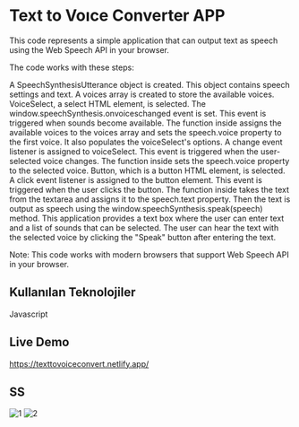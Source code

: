 
# Text to Voıce Converter APP

This code represents a simple application that can output text as speech using the Web Speech API in your browser.

The code works with these steps:

A SpeechSynthesisUtterance object is created. This object contains speech settings and text.
A voices array is created to store the available voices.
VoiceSelect, a select HTML element, is selected.
The window.speechSynthesis.onvoiceschanged event is set. This event is triggered when sounds become available. The function inside assigns the available voices to the voices array and sets the speech.voice property to the first voice. It also populates the voiceSelect's options.
A change event listener is assigned to voiceSelect. This event is triggered when the user-selected voice changes. The function inside sets the speech.voice property to the selected voice.
Button, which is a button HTML element, is selected.
A click event listener is assigned to the button element. This event is triggered when the user clicks the button. The function inside takes the text from the textarea and assigns it to the speech.text property. Then the text is output as speech using the window.speechSynthesis.speak(speech) method.
This application provides a text box where the user can enter text and a list of sounds that can be selected. The user can hear the text with the selected voice by clicking the "Speak" button after entering the text.

Note: This code works with modern browsers that support Web Speech API in your browser.
## Kullanılan Teknolojiler

Javascript


## Live Demo
https://texttovoiceconvert.netlify.app/


  
## SS

![1](https://github.com/Halismelih1/text-to-vo-ce-converter/assets/125564176/9923e65c-dec9-4288-a6b4-a4773f3dd0ac)
![2](https://github.com/Halismelih1/text-to-vo-ce-converter/assets/125564176/17fb7112-b85e-48b4-b318-9977c50adbe1)
